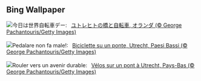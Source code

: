 ## Bing Wallpaper
![](https://www.bing.com/th?id=OHR.BicyclesUtrecht_JA-JP5412033265_UHD.jpg&w=1000)今日は世界自転車デー:&nbsp;&ensp;[ユトレヒトの橋と自転車, オランダ (© George Pachantouris/Getty Images)](https://www.bing.com/th?id=OHR.BicyclesUtrecht_JA-JP5412033265_UHD.jpg)
<br><br/>
![](https://www.bing.com/th?id=OHR.BicyclesUtrecht_IT-IT6327347879_UHD.jpg&w=1000)Pedalare non fa male!:&nbsp;&ensp;[Biciclette su un ponte, Utrecht, Paesi Bassi (© George Pachantouris/Getty Images)](https://www.bing.com/th?id=OHR.BicyclesUtrecht_IT-IT6327347879_UHD.jpg)
<br><br/>
![](https://www.bing.com/th?id=OHR.BicyclesUtrecht_FR-FR5996200127_UHD.jpg&w=1000)Rouler vers un avenir durable:&nbsp;&ensp;[Vélos sur un pont à Utrecht, Pays-Bas (© George Pachantouris/Getty Images)](https://www.bing.com/th?id=OHR.BicyclesUtrecht_FR-FR5996200127_UHD.jpg)
<br><br/>
